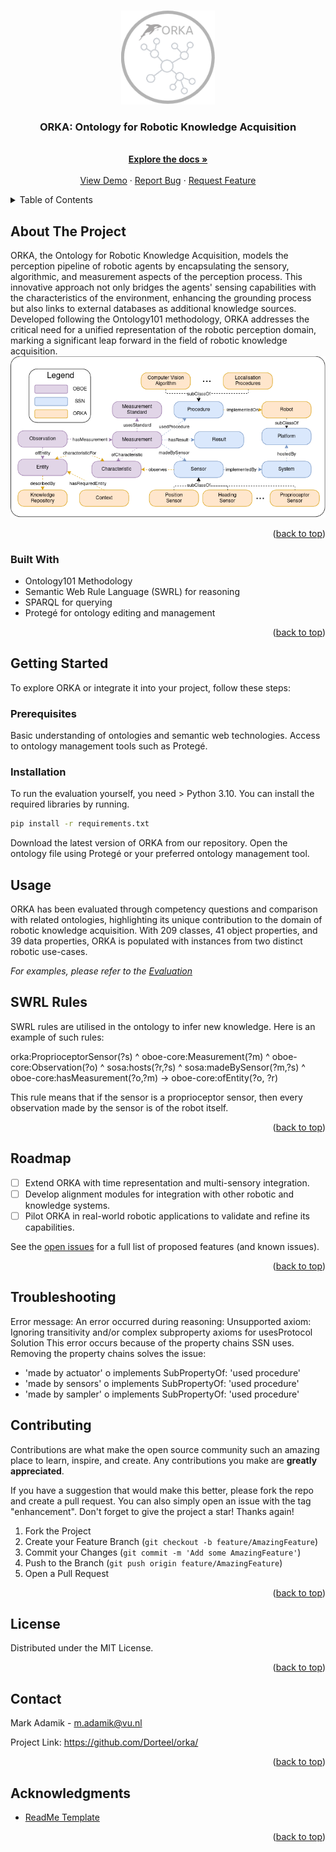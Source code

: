 <!-- Improved compatibility of back to top link: See: https://github.com/othneildrew/Best-README-Template/pull/73 -->
<a name="readme-top"></a>
<!--
*** Thanks for checking out the Best-README-Template. If you have a suggestion
*** that would make this better, please fork the repo and create a pull request
*** or simply open an issue with the tag "enhancement".
*** Don't forget to give the project a star!
*** Thanks again! Now go create something AMAZING! :D
-->



<!-- PROJECT SHIELDS -->
<!--
*** I'm using markdown "reference style" links for readability.
*** Reference links are enclosed in brackets [ ] instead of parentheses ( ).
*** See the bottom of this document for the declaration of the reference variables
*** for contributors-url, forks-url, etc. This is an optional, concise syntax you may use.
*** https://www.markdownguide.org/basic-syntax/#reference-style-links
-->
<!-- [![Contributors][contributors-shield]][contributors-url]
[![Forks][forks-shield]][forks-url]
[![Stargazers][stars-shield]][stars-url]
[![Issues][issues-shield]][issues-url]
[![MIT License][license-shield]][license-url]
[![LinkedIn][linkedin-shield]][linkedin-url] -->



<!-- PROJECT LOGO -->
<br />
<div align="center">
  <a href="https://github.com/Dorteel/orka">
    <img src="images/logo.png" alt="Logo" width="150" height="150">
  </a>

  <h3 align="center">ORKA: Ontology for Robotic Knowledge Acquisition</h3>

  <p align="center">
    <br />
    <a href="https://github.com/Dorteel/orka/blob/main/README.md"><strong>Explore the docs »</strong></a>
    <br />
    <br />
    <a href="https://github.com/Dorteel/orka/blob/main/README.md">View Demo</a>
    ·
    <a href="https://github.com/Dorteel/orka/blob/main/README.md/issues">Report Bug</a>
    ·
    <a href="https://github.com/Dorteel/orka/blob/main/README.md/issues">Request Feature</a>
  </p>
</div>



<!-- TABLE OF CONTENTS -->
<details>
  <summary>Table of Contents</summary>
  <ol>
    <li>
      <a href="#about-the-project">About The Project</a>
      <ul>
        <li><a href="#built-with">Built With</a></li>
      </ul>
    </li>
    <li>
      <a href="#getting-started">Getting Started</a>
      <ul>
        <li><a href="#prerequisites">Prerequisites</a></li>
        <li><a href="#installation">Installation</a></li>
      </ul>
    </li>
    <li><a href="#usage">Usage</a></li>
    <li><a href="#roadmap">Roadmap</a></li>
    <li><a href="#contributing">Contributing</a></li>
    <li><a href="#license">License</a></li>
    <li><a href="#contact">Contact</a></li>
    <li><a href="#acknowledgments">Acknowledgments</a></li>
  </ol>
</details>



<!-- ABOUT THE PROJECT -->
## About The Project



ORKA, the Ontology for Robotic Knowledge Acquisition, models the perception pipeline of robotic agents by encapsulating the sensory, algorithmic, and measurement aspects of the perception process. This innovative approach not only bridges the agents' sensing capabilities with the characteristics of the environment, enhancing the grounding process but also links to external databases as additional knowledge sources. Developed following the Ontology101 methodology, ORKA addresses the critical need for a unified representation of the robotic perception domain, marking a significant leap forward in the field of robotic knowledge acquisition.
[![Product Name Screen Shot][product-screenshot]](https://github.com/Dorteel/orka/blob/main/owl/orka-full.rdf)
<p align="right">(<a href="#readme-top">back to top</a>)</p>



### Built With


* Ontology101 Methodology
* Semantic Web Rule Language (SWRL) for reasoning
* SPARQL for querying
* Protegé for ontology editing and management

<p align="right">(<a href="#readme-top">back to top</a>)</p>



<!-- GETTING STARTED -->
## Getting Started

To explore ORKA or integrate it into your project, follow these steps:

### Prerequisites
Basic understanding of ontologies and semantic web technologies.
Access to ontology management tools such as Protegé.

### Installation

To run the evaluation yourself, you need > Python 3.10. You can install the required libraries by running.

  ```sh
  pip install -r requirements.txt
  ```

Download the latest version of ORKA from our repository.
Open the ontology file using Protegé or your preferred ontology management tool.

<!-- USAGE EXAMPLES -->
## Usage

ORKA has been evaluated through competency questions and comparison with related ontologies, highlighting its unique contribution to the domain of robotic knowledge acquisition. With 209 classes, 41 object properties, and 39 data properties, ORKA is populated with instances from two distinct robotic use-cases.

_For examples, please refer to the [Evaluation](https://github.com/Dorteel/orka/blob/main/eval.ipynb)_

## SWRL Rules

SWRL rules are utilised in the ontology to infer new knowledge.
Here is an example of such rules:

orka:ProprioceptorSensor(?s) ^ oboe-core:Measurement(?m) ^ oboe-core:Observation(?o) ^ sosa:hosts(?r,?s) ^ sosa:madeBySensor(?m,?s) ^ oboe-core:hasMeasurement(?o,?m) -> oboe-core:ofEntity(?o, ?r)

This rule means that if the sensor is a proprioceptor sensor, then every observation made by the sensor is of the robot itself.

<p align="right">(<a href="#readme-top">back to top</a>)</p>



<!-- ROADMAP -->
## Roadmap

- [ ] Extend ORKA with time representation and multi-sensory integration.
- [ ] Develop alignment modules for integration with other robotic and knowledge systems.
- [ ] Pilot ORKA in real-world robotic applications to validate and refine its capabilities.

See the [open issues](https://github.com/Dorteel/orka/blob/main/README.md/issues) for a full list of proposed features (and known issues).

<p align="right">(<a href="#readme-top">back to top</a>)</p>

## Troubleshooting
Error message:
An error occurred during reasoning: Unsupported axiom: Ignoring transitivity and/or complex subproperty axioms for usesProtocol
Solution
This error occurs because of the property chains SSN uses. Removing the property chains solves the issue:
* 'made by actuator' o implements SubPropertyOf: 'used procedure'
* 'made by sensors' o implements SubPropertyOf: 'used procedure'
* 'made by sampler' o implements SubPropertyOf: 'used procedure'

<!-- CONTRIBUTING -->
## Contributing

Contributions are what make the open source community such an amazing place to learn, inspire, and create. Any contributions you make are **greatly appreciated**.

If you have a suggestion that would make this better, please fork the repo and create a pull request. You can also simply open an issue with the tag "enhancement".
Don't forget to give the project a star! Thanks again!

1. Fork the Project
2. Create your Feature Branch (`git checkout -b feature/AmazingFeature`)
3. Commit your Changes (`git commit -m 'Add some AmazingFeature'`)
4. Push to the Branch (`git push origin feature/AmazingFeature`)
5. Open a Pull Request

<p align="right">(<a href="#readme-top">back to top</a>)</p>



<!-- LICENSE -->
## License

Distributed under the MIT License.

<p align="right">(<a href="#readme-top">back to top</a>)</p>



<!-- CONTACT -->
## Contact

Mark Adamik - m.adamik@vu.nl

Project Link: https://github.com/Dorteel/orka/

<p align="right">(<a href="#readme-top">back to top</a>)</p>



<!-- ACKNOWLEDGMENTS -->
## Acknowledgments

* [ReadMe Template](https://github.com/othneildrew/Best-README-Template)

<p align="right">(<a href="#readme-top">back to top</a>)</p>



<!-- MARKDOWN LINKS & IMAGES -->
<!-- https://www.markdownguide.org/basic-syntax/#reference-style-links -->
[contributors-shield]: https://img.shields.io/github/contributors/othneildrew/Best-README-Template.svg?style=for-the-badge
[contributors-url]: https://github.com/Dorteel/orka/blob/main/README.md/graphs/contributors
[forks-shield]: https://img.shields.io/github/forks/othneildrew/Best-README-Template.svg?style=for-the-badge
[forks-url]: https://github.com/Dorteel/orka/blob/main/README.md/network/members
[stars-shield]: https://img.shields.io/github/stars/othneildrew/Best-README-Template.svg?style=for-the-badge
[stars-url]: https://github.com/Dorteel/orka/blob/main/README.md/stargazers
[issues-shield]: https://img.shields.io/github/issues/othneildrew/Best-README-Template.svg?style=for-the-badge
[issues-url]: https://github.com/Dorteel/orka/blob/main/README.md/issues
[license-shield]: https://img.shields.io/github/license/othneildrew/Best-README-Template.svg?style=for-the-badge
[license-url]: https://github.com/Dorteel/orka/blob/main/README.md/blob/master/LICENSE.txt
[linkedin-shield]: https://img.shields.io/badge/-LinkedIn-black.svg?style=for-the-badge&logo=linkedin&colorB=555
[linkedin-url]: https://linkedin.com/in/othneildrew
[product-screenshot]: images/orka-core.png
[Next.js]: https://img.shields.io/badge/next.js-000000?style=for-the-badge&logo=nextdotjs&logoColor=white
[Next-url]: https://nextjs.org/
[React.js]: https://img.shields.io/badge/React-20232A?style=for-the-badge&logo=react&logoColor=61DAFB
[React-url]: https://reactjs.org/
[Vue.js]: https://img.shields.io/badge/Vue.js-35495E?style=for-the-badge&logo=vuedotjs&logoColor=4FC08D
[Vue-url]: https://vuejs.org/
[Angular.io]: https://img.shields.io/badge/Angular-DD0031?style=for-the-badge&logo=angular&logoColor=white
[Angular-url]: https://angular.io/
[Svelte.dev]: https://img.shields.io/badge/Svelte-4A4A55?style=for-the-badge&logo=svelte&logoColor=FF3E00
[Svelte-url]: https://svelte.dev/
[Laravel.com]: https://img.shields.io/badge/Laravel-FF2D20?style=for-the-badge&logo=laravel&logoColor=white
[Laravel-url]: https://laravel.com
[Bootstrap.com]: https://img.shields.io/badge/Bootstrap-563D7C?style=for-the-badge&logo=bootstrap&logoColor=white
[Bootstrap-url]: https://getbootstrap.com
[JQuery.com]: https://img.shields.io/badge/jQuery-0769AD?style=for-the-badge&logo=jquery&logoColor=white
[JQuery-url]: https://jquery.com 
